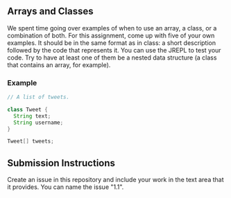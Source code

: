 ## Arrays and Classes

We spent time going over examples of when to use an array, a class, or a combination of both. For this assignment, come up with five of your own examples. It should be in the same format as in class: a short description followed by the code that represents it. You can use the JREPL to test your code. Try to have at least one of them be a nested data structure (a class that contains an array, for example).

### Example

```java
// A list of tweets.

class Tweet {
  String text;
  String username;
}

Tweet[] tweets;
```

## Submission Instructions

Create an issue in this repository and include your work in the text area that it provides. You can name the issue "1.1".
